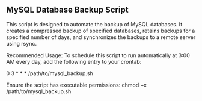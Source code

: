 MySQL Database Backup Script
---------------------------------------------------------------------------------------
This script is designed to automate the backup of MySQL databases. It creates a 
compressed backup of specified databases, retains backups for a specified number of 
days, and synchronizes the backups to a remote server using rsync.

Recommended Usage:
To schedule this script to run automatically at 3:00 AM every day, add the following 
entry to your crontab:

0 3 * * * /path/to/mysql_backup.sh

Ensure the script has executable permissions:
chmod +x /path/to/mysql_backup.sh
